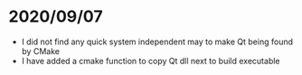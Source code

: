 # 2020/09/07
- I did not find any quick system independent may to make Qt being found by CMake
- I have added a cmake function to copy Qt dll next to build executable